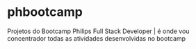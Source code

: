 # phbootcamp
Projetos do Bootcamp Philips Full Stack Developer | é onde vou concentrador todas as atividades desenvolvidas no bootcamp
